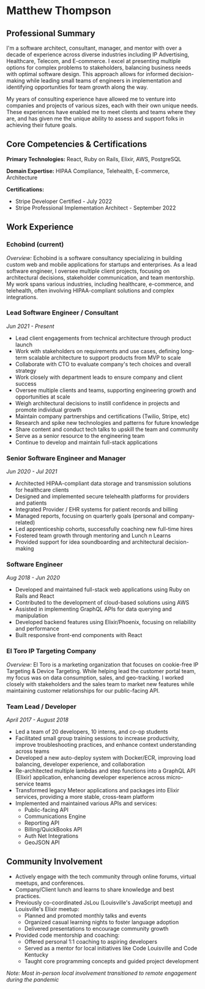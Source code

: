 # Matthew Thompson

## Professional Summary

I'm a software architect, consultant, manager, and mentor with over a decade of experience across diverse industries including IP Advertising, Healthcare, Telecom, and E-commerce. I excel at presenting multiple options for complex problems to stakeholders, balancing business needs with optimal software design. This approach allows for informed decision-making while leading small teams of engineers in implementation and identifying opportunities for team growth along the way.

My years of consulting experience have allowed me to venture into companies and projects of various sizes, each with their own unique needs. These experiences have enabled me to meet clients and teams where they are, and has given me the unique ability to assess and support folks in achieving their future goals.

## Core Competencies & Certifications

**Primary Technologies:** React, Ruby on Rails, Elixir, AWS, PostgreSQL

**Domain Expertise:** HIPAA Compliance, Telehealth, E-commerce, Architecture

**Certifications:**

- Stripe Developer Certified - July 2022
- Stripe Professional Implementation Architect - September 2022

## Work Experience

### Echobind (current)

*Overview:* Echobind is a software consultancy specializing in building custom web and mobile applications for startups and enterprises. As a lead software engineer, I oversee multiple client projects, focusing on architectural decisions, stakeholder communication, and team mentorship. My work spans various industries, including healthcare, e-commerce, and telehealth, often involving HIPAA-compliant solutions and complex integrations.

### Lead Software Engineer / Consultant

*Jun 2021 - Present*

- Lead client engagements from technical architecture through product launch
- Work with stakeholders on requirements and use cases, defining long-term scalable architecture to support products from MVP to scale
- Collaborate with CTO to evaluate company's tech choices and overall strategy
- Work closely with department leads to ensure company and client success
- Oversee multiple clients and teams, supporting engineering growth and opportunities at scale
- Weigh architectural decisions to instill confidence in projects and promote individual growth
- Maintain company partnerships and certifications (Twilio, Stripe, etc)
- Research and spike new technologies and patterns for future knowledge
- Share content and conduct tech talks to upskill the team and community
- Serve as a senior resource to the engineering team
- Continue to develop and maintain full-stack applications

### Senior Software Engineer and Manager

*Jun 2020 - Jul 2021*

- Architected HIPAA-compliant data storage and transmission solutions for healthcare clients
- Designed and implemented secure telehealth platforms for providers and patients
- Integrated Provider / EHR systems for patient records and billing
- Managed reports, focusing on quarterly goals (personal and company-related)
- Led apprenticeship cohorts, successfully coaching new full-time hires
- Fostered team growth through mentoring and Lunch n Learns
- Provided support for idea soundboarding and architectural decision-making

### Software Engineer

*Aug 2018 - Jun 2020*

- Developed and maintained full-stack web applications using Ruby on Rails and React
- Contributed to the development of cloud-based solutions using AWS
- Assisted in implementing GraphQL APIs for data querying and manipulation
- Developed backend features using Elixir/Phoenix, focusing on reliability and performance
- Built responsive front-end components with React

### El Toro IP Targeting Company

*Overview:* El Toro is a marketing organization that focuses on cookie-free IP Targeting & Device Targeting. While helping lead the customer portal team, my focus was on data consumption, sales, and geo-tracking. I worked closely with stakeholders and the sales team to market new features while maintaining customer relationships for our public-facing API.

### Team Lead / Developer

*April 2017 - August 2018*

- Led a team of 20 developers, 10 interns, and co-op students
- Facilitated small group training sessions to increase productivity, improve troubleshooting practices, and enhance context understanding across teams
- Developed a new auto-deploy system with Docker/ECR, improving load balancing, developer experience, and collaboration
- Re-architected multiple lambdas and step functions into a GraphQL API (Elixir) application, enhancing developer experience across micro-service teams
- Transformed legacy Meteor applications and packages into Elixir services, providing a more stable, cross-team platform
- Implemented and maintained various APIs and services:
  - Public-facing API
  - Communications Engine
  - Reporting API
  - Billing/QuickBooks API
  - Auth Net Integrations
  - GeoJSON API

## Community Involvement

- Actively engage with the tech community through online forums, virtual meetups, and conferences.
- Company/Client lunch and learns to share knowledge and best practices.
- Previously co-coordinated JsLou (Louisville's JavaScript meetup) and Louisville's Elixir meetup:
  - Planned and promoted monthly talks and events
  - Organized casual learning nights to foster language adoption
  - Delivered presentations to encourage community growth
- Provided code mentorship and coaching:
  - Offered personal 1:1 coaching to aspiring developers
  - Served as a mentor for local initiatives like Code Louisville and Code Kentucky
  - Taught core programming concepts and guided project development

*Note: Most in-person local involvement transitioned to remote engagement during the pandemic*
